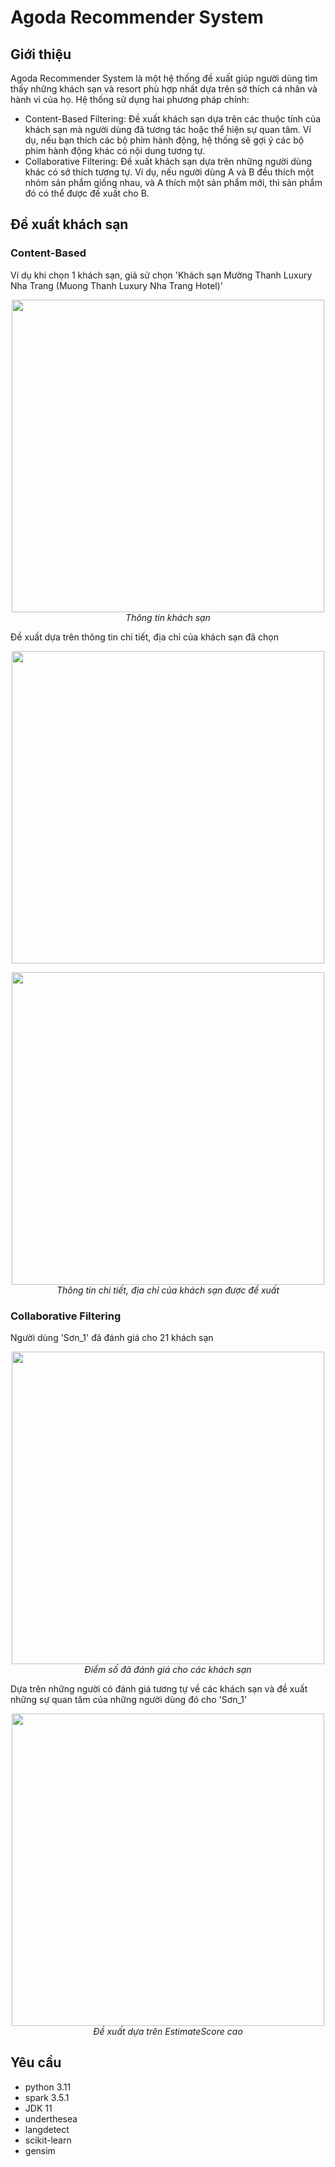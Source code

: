 # Agoda Recommender System
## Giới thiệu
Agoda Recommender System là một hệ thống đề xuất giúp người dùng tìm thấy những khách sạn và resort phù hợp nhất dựa trên sở thích cá nhân và hành vi của họ. Hệ thống sử dụng hai phương pháp chính:
* Content-Based Filtering: Đề xuất khách sạn dựa trên các thuộc tính của khách sạn mà người dùng đã tương tác hoặc thể hiện sự quan tâm. Ví dụ, nếu bạn thích các bộ phim hành động, hệ thống sẽ gợi ý các bộ phim hành động khác có nội dung tương tự.
* Collaborative Filtering: Đề xuất khách sạn dựa trên những người dùng khác có sở thích tương tự. Ví dụ, nếu người dùng A và B đều thích một nhóm sản phẩm giống nhau, và A thích một sản phẩm mới, thì sản phẩm đó có thể được đề xuất cho B.
## Đề xuất khách sạn
### Content-Based
Ví dụ khi chọn 1 khách sạn, giả sử chọn 'Khách sạn Mường Thanh Luxury Nha Trang (Muong Thanh Luxury Nha Trang Hotel)'
<p align="center">
  <img src="demo/content_based/choose_hotel.png" width=500><br/>
  <i>Thông tin khách sạn</i>
</p>

Đề xuất dựa trên thông tin chi tiết, địa chỉ của khách sạn đã chọn
<p align="center">
  <img src="demo/content_based/show_re_1.png" width=500><br/>
  <i></i>
</p>
<p align="center">
  <img src="demo/content_based/show_re_2.png" width=500><br/>
  <i>Thông tin chi tiết, địa chỉ của khách sạn được đề xuất</i>
</p>

### Collaborative Filtering
Người dùng 'Sơn_1' đã đánh giá cho 21 khách sạn
<p align="center">
  <img src="demo/collaborative/user_rate_hotel.png" width=500><br/>
  <i>Điểm số đã đánh giá cho các khách sạn</i>
</p>

Dựa trên những người có đánh giá tương tự về các khách sạn và đề xuất những sự quan tâm của những người dùng đó cho 'Sơn_1'
<p align="center">
  <img src="demo/collaborative/rc_user_based.png" width=500><br/>
  <i>Đề xuất dựa trên EstimateScore cao</i>
</p>

## Yêu cầu
* python 3.11
* spark 3.5.1
* JDK 11
* underthesea
* langdetect
* scikit-learn
* gensim
